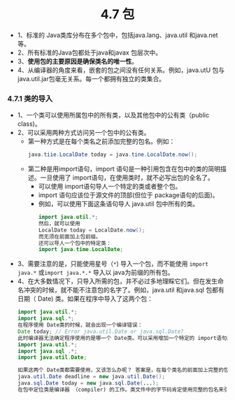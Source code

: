 <div align=center><h1>4.7 包</h1></div>

* 1、标准的 Java类库分布在多个包中，包括java.lang、java.util 和java.net 等。
* 2、所有标准的Java包都处于java和javax 包层次中。
* 3、**使用包的主要原因是确保类名的唯一性**。
* 4、从编译器的角度来看，嵌套的包之间没有任何关系。例如，java.utU 包与java.util.jar包毫无关系。每一个都拥有独立的类集合。

### 4.7.1 类的导入

* 1、一个类可以使用所属包中的所有类，以及其他包中的公有类（public class)。
* 2、可以采用两种方式访问另一个包中的公有类。
	* 第一种方式是在每个类名之前添加完整的包名。例如：
	  ```java
	  java.tiie.LocalDate today = java.tine.LocalDate.now();
	  ```
	* 第二种是用import语句，import 语句是一种引用包含在包中的类的简明描述。一旦使用了 import语句，在使用类时，就不必写出包的全名了。
		* 可以使用 import语句导人一个特定的类或者整个包。
		* import 语句应该位于源文件的顶部(但位于 package语句的后面)。
		* 例如，可以使用下面这条语句导人 java.util 包中所有的类。
		  ```java 
		  import java.util.*;
		  然后，就可以使用
		  LocalDate today = LocalDate.now();
		  而无须在前面加上包前缀。
		  还可以导人一个包中的特定类：
		  import java.time.LocalDate;
		  ```
* 3、需要注意的是，只能使用星号（`*`) 导入一个包，而不能使用 `import java.*` 或`import java.*.*` 导入以 java为前缀的所有包。
* 4、在大多数情况下，只导入所需的包，并不必过多地理睬它们。但在发生命名冲突的时候，就不能不注意包的名字了。例如，java.util 和java.sql 包都有日期（ Date) 类。如果在程序中导入了这两个包：
  ```java
  import java.util.*;
  import java.sql.*;
  在程序使用 Date类的时候，就会出现一个编译错误：
  Date today; // Error java.util.Date or java.sql.Date?
  此时编译器无法确定程序使用的是哪一个 Date类。可以采用增加一个特定的 import语句来解决这个问题：
  import java.util.*;
  import java.sql .*;
  import java.util.Date;
  
  如果这两个 Date类都需要使用，又该怎么办呢？ 答案是，在每个类名的前面加上完整的包名。
  java.util.Date deadline = new java.util.Date();
  java.sql.Date today = new java.sql.Date(...);
  在包中定位类是编译器 （compiler) 的工作。类文件中的字节码肯定使用完整的包名来引用其他类。
  ```

